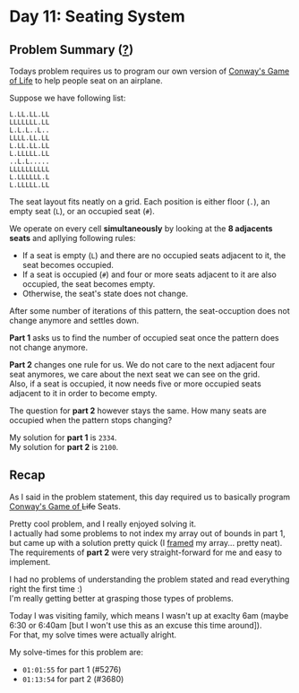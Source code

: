 # Day 11: Seating System
## Problem Summary ([?](https://adventofcode.com/2020/day/11))

Todays problem requires us to program our own version of [Conway's Game of Life](https://en.wikipedia.org/wiki/Conway%27s_Game_of_Life) to help people seat on an airplane.

Suppose we have following list:
```
L.LL.LL.LL
LLLLLLL.LL
L.L.L..L..
LLLL.LL.LL
L.LL.LL.LL
L.LLLLL.LL
..L.L.....
LLLLLLLLLL
L.LLLLLL.L
L.LLLLL.LL
```

The seat layout fits neatly on a grid. 
Each position is either floor (`.`), an empty seat (`L`), or an occupied seat (`#`).

We operate on every cell **simultaneously** by looking at the **8 adjacents seats** and apllying following rules:
- If a seat is empty (`L`) and there are no occupied seats adjacent to it, the seat becomes occupied.
- If a seat is occupied (`#`) and four or more seats adjacent to it are also occupied, the seat becomes empty.
- Otherwise, the seat's state does not change.

After some number of iterations of this pattern, the seat-occuption does not change anymore and settles down. 

**Part 1** asks us to find the number of occupied seat once the pattern does not change anymore.

**Part 2** changes one rule for us. We do not care to the next adjacent four seat anymores, we care about the next seat we can see on the grid.  
Also, if a seat is occupied, it now needs five or more occupied seats adjacent to it in order to become empty.

The question for **part 2** however stays the same. How many seats are occupied when the pattern stops changing?

My solution for **part 1** is `2334`.  
My solution for **part 2** is `2100`.  

## Recap
As I said in the problem statement, this day required us to basically program [Conway's Game of ](https://en.wikipedia.org/wiki/Conway%27s_Game_of_Life) ~~Life~~ Seats.

Pretty cool problem, and I really enjoyed solving it.  
I actually had some problems to not index my array out of bounds in part 1, but came up with a solution pretty quick (I [framed](https://github.com/janetschel/advent-of-go-2020/blob/main/utils/slices/slices.go#L53) my array... pretty neat).  
The requirements of **part 2** were very straight-forward for me and easy to implement.

I had no problems of understanding the problem stated and read everything right the first time :)  
I'm really getting better at grasping those types of problems.

Today I was visiting family, which means I wasn't up at exaclty 6am (maybe 6:30 or 6:40am [but I won't use this as an excuse this time around]).  
For that, my solve times were actually alright.

My solve-times for this problem are:
- `01:01:55` for part 1 (#5276)
- `01:13:54` for part 2 (#3680)
